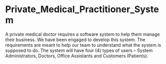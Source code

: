 # Private_Medical_Practitioner_System
A private medical doctor requires a software system to help them manage their business. We have been engaged to develop this system. The  requirements are meant to help our team to understand what the system is supposed to do. The system will have four (4) types of users – System Administrators, Doctors, Office Assistants and Customers (Patients). 
